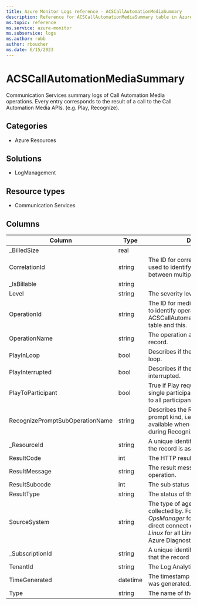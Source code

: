 ```yaml
---
title: Azure Monitor Logs reference - ACSCallAutomationMediaSummary
description: Reference for ACSCallAutomationMediaSummary table in Azure Monitor Logs.
ms.topic: reference
ms.service: azure-monitor
ms.subservice: logs
ms.author: robb
author: rboucher
ms.date: 6/15/2023
---
```


# ACSCallAutomationMediaSummary

 Communication Services summary logs of Call Automation Media operations. Every entry corresponds to the result of a call to the Call Automation Media APIs. (e.g. Play, Recognize).

## Categories

- Azure Resources
## Solutions

- LogManagement
## Resource types

- Communication Services




## Columns

| Column | Type | Description |
| --- | --- | --- |
| _BilledSize | real |  |
| CorrelationId | string | The ID for correlated events. Can be used to identify correlated events between multiple tables. |
| _IsBillable | string |  |
| Level | string | The severity level of the operation. |
| OperationId | string | The ID for media events. Can be used to identify operation events between ACSCallAutomationIncomingOperations table and this. |
| OperationName | string | The operation associated with log record. |
| PlayInLoop | bool | Describes if the Play was requested to loop. |
| PlayInterrupted | bool | Describes if the play operation was interrupted. |
| PlayToParticipant | bool | True if Play request was targeted to a single participant, false if it was played to all participants. |
| RecognizePromptSubOperationName | string | Describes the Recognize request's prompt kind, i.e. SSML, Text, File. Only available when Prompt is requested during Recognize operation. |
| _ResourceId | string | A unique identifier for the resource that the record is associated with |
| ResultCode | int | The HTTP result code for the operation. |
| ResultMessage | string | The result message related to the operation. |
| ResultSubcode | int | The sub status code for the operation. |
| ResultType | string | The status of the operation. |
| SourceSystem | string | The type of agent the event was collected by. For example, *OpsManager* for Windows agent, either direct connect or Operations Manager, *Linux* for all Linux agents, or *Azure* for Azure Diagnostics |
| _SubscriptionId | string | A unique identifier for the subscription that the record is associated with |
| TenantId | string | The Log Analytics workspace ID |
| TimeGenerated | datetime | The timestamp (UTC) of when the log was generated. |
| Type | string | The name of the table |
